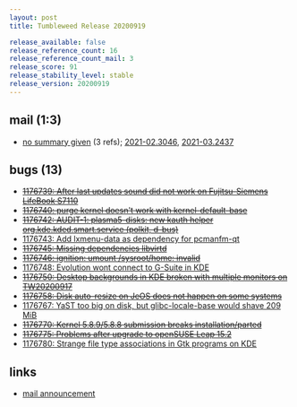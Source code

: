 ```yaml
---
layout: post
title: Tumbleweed Release 20200919

release_available: false
release_reference_count: 16
release_reference_count_mail: 3
release_score: 91
release_stability_level: stable
release_version: 20200919
---
```


## mail (1:3)

- [no summary given](https://github.com/boombatower/tumbleweed-review/issues/10) (3 refs); [2021-02.3046](https://github.com/boombatower/tumbleweed-review/issues/10), [2021-03.2437](https://github.com/boombatower/tumbleweed-review/issues/10)

## bugs (13)

<!--more-->

- ~~[1176739: After last updates sound did not work on Fujitsu-Siemens LifeBook S7110](https://bugzilla.opensuse.org/show_bug.cgi?id=1176739)~~
- ~~[1176740: purge kernel doesn't work with kernel-default-base](https://bugzilla.opensuse.org/show_bug.cgi?id=1176740)~~
- ~~[1176742: AUDIT-1: plasma5-disks: new kauth helper org.kde.kded.smart.service (polkit, d-bus)](https://bugzilla.opensuse.org/show_bug.cgi?id=1176742)~~
- [1176743: Add lxmenu-data as dependency for pcmanfm-qt](https://bugzilla.opensuse.org/show_bug.cgi?id=1176743)
- ~~[1176745: Missing dependencies libvirtd](https://bugzilla.opensuse.org/show_bug.cgi?id=1176745)~~
- ~~[1176746: ignition: umount /sysroot/home: invalid](https://bugzilla.opensuse.org/show_bug.cgi?id=1176746)~~
- [1176748: Evolution wont connect to G-Suite in KDE](https://bugzilla.opensuse.org/show_bug.cgi?id=1176748)
- ~~[1176750: Desktop backgrounds in KDE broken with multiple monitors on TW20200917](https://bugzilla.opensuse.org/show_bug.cgi?id=1176750)~~
- ~~[1176758: Disk auto-resize on JeOS does not happen on some systems](https://bugzilla.opensuse.org/show_bug.cgi?id=1176758)~~
- [1176767: YaST too big on disk, but glibc-locale-base would shave 209 MiB](https://bugzilla.opensuse.org/show_bug.cgi?id=1176767)
- ~~[1176770: Kernel 5.8.9/5.8.8 submission breaks installation/parted](https://bugzilla.opensuse.org/show_bug.cgi?id=1176770)~~
- ~~[1176775: Problems after upgrade to openSUSE Leap 15.2](https://bugzilla.opensuse.org/show_bug.cgi?id=1176775)~~
- [1176780: Strange file type associations in Gtk programs on KDE](https://bugzilla.opensuse.org/show_bug.cgi?id=1176780)



## links

- [mail announcement](https://github.com/boombatower/tumbleweed-review/issues/10)
